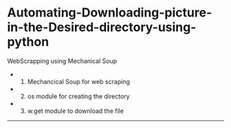 # Automating-Downloading-picture-in-the-Desired-directory-using-python
WebScrapping using Mechanical Soup

- 1. Mechancical Soup for web scraping
- 2. os module for creating the directory
- 3. w.get module to download the file 

----

